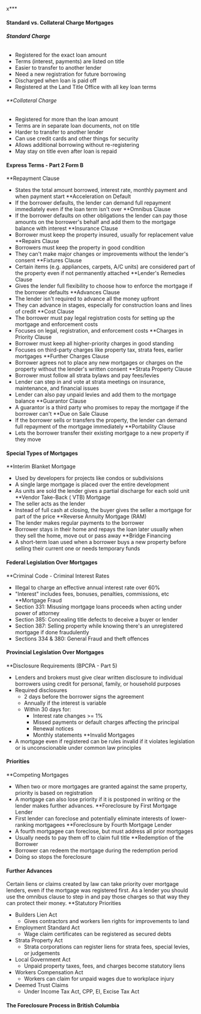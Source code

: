 x***
#### Standard vs. Collateral Charge Mortgages
###### **Standard Charge**
* Registered for the exact loan amount
* Terms (interest, payments) are listed on title
* Easier to transfer to another lender
* Need a new registration for future borrowing
* Discharged when loan is paid off
* Registered at the Land Title Office with all key loan terms

###### **Collateral Charge
* Registered for more than the loan amount 
* Terms are in separate loan documents, not on title
* Harder to transfer to another lender
* Can use credit cards and other things for security
* Allows additional borrowing without re-registering
* May stay on title even after loan is repaid

#### Express Terms - Part 2 Form B
**Repayment Clause
* States the total amount borrowed, interest rate, monthly payment and when payment start
**Acceleration on Default
* If the borrower defaults, the lender can demand full repayment immediately even if the loan term isn't over
**Omnibus Clause
* If the borrower defaults on other obligations the lender can pay those amounts on the borrower's behalf and add them to the mortgage balance with interest
**Insurance Clause
* Borrower must keep the property insured, usually for replacement value
**Repairs Clause
* Borrowers must keep the property in good condition
* They can't make major changes or improvements without the lender's consent
**Fixtures Clause
* Certain items (e.g. appliances, carpets, A/C units) are considered part of the property even if not permanently attached
**Lender's Remedies Clause
* Gives the lender full flexibility to choose how to enforce the mortgage if the borrower defaults
**Advances Clause
* The lender isn't required to advance all the money upfront
* They can advance in stages, especially for construction loans and lines of credit
**Cost Clause
* The borrower must pay legal registration costs for setting up the mortgage and enforcement costs
* Focuses on legal, registration, and enforcement costs
**Charges in Priority Clause
* Borrower must keep all higher-priority charges in good standing
* Focuses on third-party charges like property tax, strata fees, earlier mortgages
**Further Charges Clause
* Borrower agrees not to place any new mortgages or charges on the property without the lender's written consent
**Strata Property Clause
* Borrower must follow all strata bylaws and pay fees/levies
* Lender can step in and vote at strata meetings on insurance, maintenance, and financial issues
* Lender can also pay unpaid levies and add them to the mortgage balance
**Guarantor Clause
* A guarantor is a third party who promises to repay the mortgage if the borrower can't
**Due on Sale Clause
* If the borrower sells or transfers the property, the lender can demand full repayment of the mortgage immediately
**Portability Clause
* Lets the borrower transfer their existing mortgage to a new property if they move


#### Special Types of Mortgages
**Interim Blanket Mortgage
* Used by developers for projects like condos or subdivisions
* A single large mortgage is placed over the entire development
* As units are sold the lender gives a partial discharge for each sold unit
**Vendor Take-Back ( VTB) Mortgage
* The seller acts as the lender
* Instead of full cash at closing, the buyer gives the seller a mortgage for part of the price
**Reverse Annuity Mortgage (RAM)
* The lender makes regular payments to the borrower
* Borrower stays in their home and repays the loan later usually when they sell the home, move out or pass away
**Bridge Financing
* A short-term loan used when a borrower buys a new property before selling their current one or needs temporary funds

#### Federal Legislation Over Mortgages
**Criminal Code - Criminal Interest Rates
* Illegal to charge an effective annual interest rate over 60%
* "Interest" includes fees, bonuses, penalties, commissions, etc
**Mortgage Fraud 
* Section 331: Misusing mortgage loans proceeds when acting under power of attorney
* Section 385: Concealing title defects to deceive a buyer or lender
* Section 387: Selling property while knowing there's an unregistered mortgage if done fraudulently
* Sections 334 & 380: General Fraud and theft offences

#### Provincial Legislation Over Mortgages
**Disclosure Requirements (BPCPA - Part 5)
* Lenders and brokers must give clear written disclosure to individual borrowers using credit for personal, family, or household purposes
* Required disclosures
	* 2 days before the borrower signs the agreement
	* Annually if the interest is variable
	* Within 30 days for:
		* Interest rate changes >= 1%
		* Missed payments or default charges affecting the principal
		* Renewal notices
		* Monthly statements
**Invalid Mortgages
* A mortgage even if registered can be rules invalid if it violates legislation or is unconscionable under common law principles

#### Priorities
**Competing Mortgages 
* When two or more mortgages are granted against the same property, priority is based on registration
* A mortgage can also lose priority if it is postponed in writing or the lender makes further advances.
**Foreclosure by First Mortgage Lender
* First lender can foreclose and potentially eliminate interests of lower-ranking mortgagees
**Foreclosure by Fourth Mortgage Lender
* A fourth mortgagee can foreclose, but must address all prior mortgages
* Usually needs to pay them off to claim full title
**Redemption of the Borrower
* Borrower can redeem the mortgage during the redemption period
* Doing so stops the foreclosure

#### Further Advances
Certain liens or claims created by law can take priority over mortgage lenders, even if the mortgage was registered first. As a lender you should use the omnibus clause to step in and pay those charges so that way they can protect their money.
**Statutory Priorities
* Builders Lien Act
	* Gives contractors and workers lien rights for improvements to land
* Employment Standard Act
	* Wage claim certificates can be registered as secured debts
* Strata Property Act
	* Strata corporations can register liens for strata fees, special levies, or judgements
* Local Government Act
	* Unpaid property taxes, fees, and charges become statutory liens
* Workers Compensation Act
	* Workers can claim for unpaid wages due to workplace injury
* Deemed Trust Claims
	* Under Income Tax Act, CPP, EI, Excise Tax Act


#### The Foreclosure Process in British Columbia